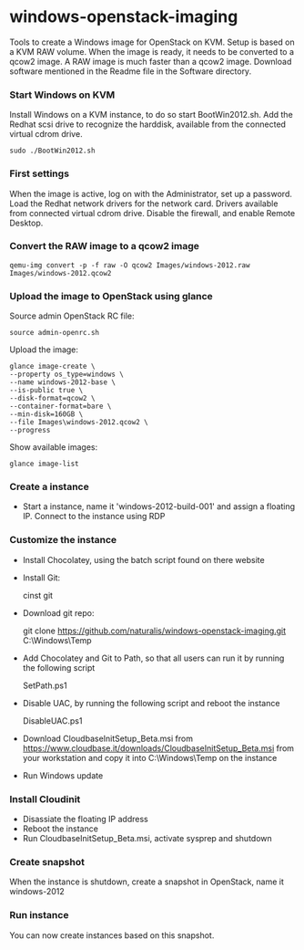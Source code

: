 windows-openstack-imaging
=========================

Tools to create a Windows image for OpenStack on KVM. Setup is based on a KVM RAW volume. When the image is ready, it needs to be converted to a qcow2 image. A RAW image is much faster than a qcow2 image. Download software mentioned in the Readme file in the Software directory.


###  Start Windows on KVM

Install Windows on a KVM instance, to do so start BootWin2012.sh. Add the Redhat scsi drive to recognize the harddisk, available from the connected virtual cdrom drive.

    sudo ./BootWin2012.sh


### First settings

When the image is active, log on with the Administrator, set up a password. Load the Redhat network drivers for the network card. Drivers available from connected virtual cdrom drive. Disable the firewall, and enable Remote Desktop.


### Convert the RAW image to a qcow2 image

    qemu-img convert -p -f raw -O qcow2 Images/windows-2012.raw Images/windows-2012.qcow2


### Upload the image to OpenStack using glance

Source admin OpenStack RC file:

    source admin-openrc.sh

Upload the image:

    glance image-create \
    --property os_type=windows \
    --name windows-2012-base \
    --is-public true \
    --disk-format=qcow2 \
    --container-format=bare \
    --min-disk=160GB \
    --file Images\windows-2012.qcow2 \
    --progress

Show available images:

    glance image-list


### Create a instance

- Start a instance, name it 'windows-2012-build-001' and assign a floating IP. Connect to the instance using RDP


### Customize the instance

- Install Chocolatey, using the batch script found on there website
- Install Git:

    cinst git

- Download git repo:

    git clone https://github.com/naturalis/windows-openstack-imaging.git C:\Windows\Temp

- Add Chocolatey and Git to Path, so that all users can run it by running the following script

    SetPath.ps1

- Disable UAC, by running the following script and reboot the instance

    DisableUAC.ps1

- Download CloudbaseInitSetup_Beta.msi from https://www.cloudbase.it/downloads/CloudbaseInitSetup_Beta.msi from your workstation and copy it into C:\Windows\Temp on the instance
- Run Windows update


### Install Cloudinit

- Disassiate the floating IP address
- Reboot the instance
- Run CloudbaseInitSetup_Beta.msi, activate sysprep and shutdown


### Create snapshot

When the instance is shutdown, create a snapshot in OpenStack, name it windows-2012


### Run instance

You can now create instances based on this snapshot.

